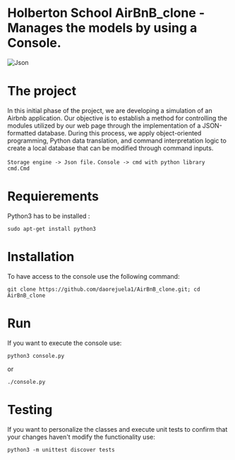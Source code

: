 # Holberton School AirBnB_clone - Manages the models by using a Console.
![Json](https://www.opc-router.de/wp-content/uploads/2020/08/was-ist-json_600x250px-1.jpg)

# The project

In this initial phase of the project, we are developing a simulation of an Airbnb application. Our objective is to establish a method for controlling the modules utilized by our web page through the implementation of a JSON-formatted database. During this process, we apply object-oriented programming, Python data translation, and command interpretation logic to create a local database that can be modified through command inputs.

`Storage engine -> Json file.`
`Console -> cmd with python library cmd.Cmd`

# Requierements 
Python3 has to be installed :
```
sudo apt-get install python3
```
# Installation

To have access to the console use the following command:

```
git clone https://github.com/daorejuela1/AirBnB_clone.git; cd AirBnB_clone
```

# Run

If you want to execute the console use:

```
python3 console.py
```
or
```
./console.py
```

# Testing 

If you want to personalize the classes and execute unit tests to confirm that your changes haven't modify the functionality use:

```
python3 -m unittest discover tests
```
